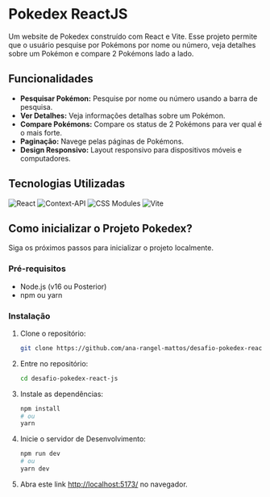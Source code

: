 # Pokedex ReactJS

Um website de Pokedex construído com React e Vite. Esse projeto permite que o usuário pesquise por Pokémons por nome ou número, veja detalhes sobre um Pokémon e compare 2 Pokémons lado a lado.

## Funcionalidades

- **Pesquisar Pokémon:** Pesquise por nome ou número usando a barra de pesquisa.
- **Ver Detalhes:** Veja informações detalhas sobre um Pokémon.
- **Compare Pokémons:** Compare os status de 2 Pokémons para ver qual é o mais forte.
- **Paginação:** Navege pelas páginas de Pokémons.
- **Design Responsivo:** Layout responsivo para dispositivos móveis e computadores.

## Tecnologias Utilizadas

![React](https://img.shields.io/badge/react-%2320232a.svg?style=for-the-badge&logo=react&logoColor=%2361DAFB)
![Context-API](https://img.shields.io/badge/Context--Api-000000?style=for-the-badge&logo=react)
![CSS Modules](https://img.shields.io/badge/css3-%231572B6.svg?style=for-the-badge&logo=css3&logoColor=white)
![Vite](https://img.shields.io/badge/vite-%23646CFF.svg?style=for-the-badge&logo=vite&logoColor=white)

## Como inicializar o Projeto Pokedex?

Siga os próximos passos para inicializar o projeto localmente.

### Pré-requisitos

- Node.js (v16 ou Posterior)
- npm ou yarn

### Instalação

1. Clone o repositório:

   ```bash
   git clone https://github.com/ana-rangel-mattos/desafio-pokedex-react-js
   ```

2. Entre no repositório:

   ```bash
   cd desafio-pokedex-react-js
   ```

3. Instale as dependências:

   ```bash
   npm install
   # ou
   yarn
   ```

4. Inicie o servidor de Desenvolvimento:

   ```bash
   npm run dev
   # ou
   yarn dev
   ```

5. Abra este link <http://localhost:5173/> no navegador.
